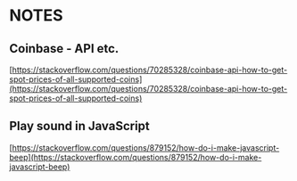 # NOTES

## Coinbase - API etc.

[https://stackoverflow.com/questions/70285328/coinbase-api-how-to-get-spot-prices-of-all-supported-coins](https://stackoverflow.com/questions/70285328/coinbase-api-how-to-get-spot-prices-of-all-supported-coins)

## Play sound in JavaScript

[https://stackoverflow.com/questions/879152/how-do-i-make-javascript-beep](https://stackoverflow.com/questions/879152/how-do-i-make-javascript-beep)
